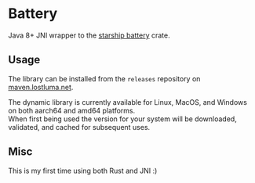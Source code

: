 Battery
=======

Java 8+ JNI wrapper to the [starship battery](https://crates.io/crates/starship-battery) crate.

Usage
-----

The library can be installed from the `releases` repository on [maven.lostluma.net](https://maven.lostluma.net/#/releases/net/lostluma/battery).

The dynamic library is currently available for Linux, MacOS, and Windows on both aarch64 and amd64 platforms.  
When first being used the version for your system will be downloaded, validated, and cached for subsequent uses.

Misc
----

This is my first time using both Rust and JNI :)
